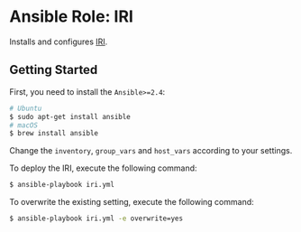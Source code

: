 # Ansible Role: IRI

Installs and configures [IRI](https://github.com/iotaledger/iri).

## Getting Started

First, you need to install the `Ansible>=2.4`:

```bash
# Ubuntu
$ sudo apt-get install ansible
# macOS
$ brew install ansible
```

Change the `inventory`, `group_vars` and `host_vars` according to your settings.

To deploy the IRI, execute the following command:

```bash
$ ansible-playbook iri.yml
```

To overwrite the existing setting, execute the following command:

```bash
$ ansible-playbook iri.yml -e overwrite=yes
```
